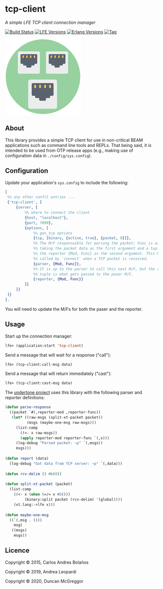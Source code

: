# tcp-client

*A simple LFE TCP client connection manager*

[![Build Status][gh-actions-badge]][gh-actions]
[![LFE Versions][lfe-badge]][lfe]
[![Erlang Versions][erlang-badge]][versions]
[![Tag][github-tag-badge]][github-tag]

[![Project Logo][logo]][logo-large]

## About

This library provides a simple TCP client for use in non-critical BEAM
applications such as command line tools and REPLs. That being said, it _is_
intended to be used from OTP release apps (e.g., making use of configuration
data in `./config/sys.config`).

## Configuration

Update your application's `sys.config` to include the following:

``` erlang
[
 %% any other confit entries ...
 {'tcp-client', [
     {server, [
         %% where to connect the client
         {host, "localhost"},
         {port, 7099},
         {options, [
             %% gen_tcp options
             {tcp, [binary, {active, true}, {packet, 0}]},
             %% The M/F responseible for parsing the packet; Func is arity 2,
             %% taking the packet data as the first argument and a tuple of
             %% the reporter {Mod, Func} as the second argument. This M/F is
             %% called by `connect` when a TCP packet is received.
             {parser, {Mod, Func}},
             %% It is up to the parser to call this next M/F, but the reporter
             %% tuple is what gets passed to the paser M/F.
             {reporter, {Mod, Func}}
         ]}
     ]}
 ]}
].
```

You will need to update the M/Fs for both the paser and the reporter.

## Usage

Start up the connection manager:

``` lisp
lfe> (application:start 'tcp-client)
```

Send a message that will wait for a response ("call"):

``` lisp
lfe> (tcp-client:call-msg data)
```

Send a message that will return immediately ("cast"):

``` lisp
lfe> (tcp-client:cast-msg data)
```

The [undertone project](https://github.com/lfex/undertone) uses this library
with the following parser and reporter definitions:

``` lisp
(defun parse-response
  ((packet `#(,reporter-mod ,reporter-func))
   (let* ((raw-msgs (split-xt-packet packet))
          (msgs (maybe-one-msg raw-msgs)))
     (list-comp
       ((<- x raw-msgs))
       (apply reporter-mod reporter-func `(,x)))
     (log-debug "Parsed packet: ~p" `(,msgs))
     msgs)))

(defun report (data)
  (log-debug "Got data from TCP server: ~p" `(,data)))

(defun rcv-delim () #b(0))

(defun split-xt-packet (packet)
  (list-comp
    ((<- x (when (=/= x #b()))
         (binary:split packet (rcv-delim) '(global))))
    (xt.lang:->lfe x)))

(defun maybe-one-msg
  ((`(,msg . ()))
    msg)
   ((msgs)
    msgs))
```

## Licence

Copyright © 2015, Carlos Andres Bolaños

Copyright © 2019, Andrea Leopardi

Copyright © 2020, Duncan McGreggor


[//]: ---Named-Links---

[logo]: priv/images/logo.png
[logo-large]: priv/images/logo.svg
[github]: https://github.com/lfex/tcp-client
[gh-actions-badge]: https://github.com/lfex/tcp-client/workflows/ci%2Fcd/badge.svg
[gh-actions]: https://github.com/lfex/tcp-client/actions
[lfe]: https://github.com/rvirding/lfe
[lfe-badge]: https://img.shields.io/badge/lfe-2.0-blue.svg
[erlang-badge]: https://img.shields.io/badge/erlang-19%20to%2023-blue.svg
[versions]: https://github.com/lfex/tcp-client/blob/master/.github/workflows/cicd.yml
[github-tag]: https://github.com/lfex/tcp-client/tags
[github-tag-badge]: https://img.shields.io/github/tag/lfex/tcp-client.svg
[github-downloads]: https://img.shields.io/github/downloads/lfex/tcp-client/total.svg
